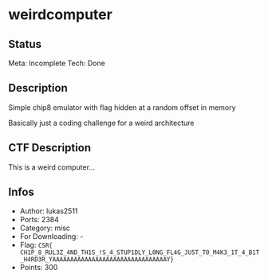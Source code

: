 weirdcomputer
=============

## Status
Meta: Incomplete
Tech: Done

## Description

Simple chip8 emulator with flag hidden at a random offset in memory

Basically just a coding challenge for a weird architecture

## CTF Description

This is a weird computer...

## Infos

* Author: lukas2511
* Ports: 2384
* Category: misc
* For Downloading: -
* Flag: `CSR{           CH1P_8_RUL3Z_4ND_TH1S_!S_4_STUP1DLY_L0NG_FL4G_JU5T_T0_M4K3_1T_4_B1T_H4RD3R_YAAAAAAAAAAAAAAAAAAAAAAAAAAAAAAAAY}`
* Points: 300
